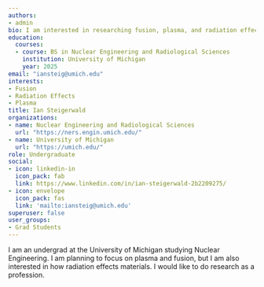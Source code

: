 ```yaml
---
authors:
- admin
bio: I am interested in researching fusion, plasma, and radiation effects on materials.
education:
  courses:
  - course: BS in Nuclear Engineering and Radiological Sciences
    institution: University of Michigan
    year: 2025
email: "iansteig@umich.edu"
interests:
- Fusion
- Radiation Effects
- Plasma
title: Ian Steigerwald
organizations:
- name: Nuclear Engineering and Radiological Sciences
  url: "https://ners.engin.umich.edu/"
- name: University of Michigan
  url: "https://umich.edu/"
role: Undergraduate
social:
- icon: linkedin-in
  icon_pack: fab
  link: https://www.linkedin.com/in/ian-steigerwald-2b2209275/
- icon: envelope
  icon_pack: fas
  link: 'mailto:iansteig@umich.edu'
superuser: false
user_groups:
- Grad Students
---
```


I am an undergrad at the University of Michigan studying Nuclear Engineering. I am planning to focus on plasma and fusion, but I am also interested in how radiation effects materials. I would like to do research as a profession.
